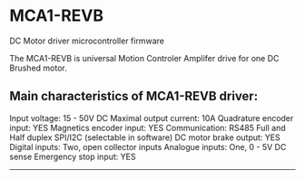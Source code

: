 # MCA1-REVB
DC Motor driver microcontroller firmware

The MCA1-REVB is universal Motion Controler Amplifer drive for one DC Brushed motor. 

Main characteristics of MCA1-REVB driver:
----------------------------------------------------------------

Input voltage: 					15 - 50V DC
Maximal output current: 		10A
Quadrature encoder input: 		YES
Magnetics encoder input: 		YES
Communication:					RS485 Full and Half duplex
								SPI/I2C (selectable in software)
DC motor brake output:			YES
Digital inputs:					Two, open collector inputs
Analogue inputs:				One, 0 - 5V DC sense
Emergency stop input:			YES

----------------------------------------------------------------

